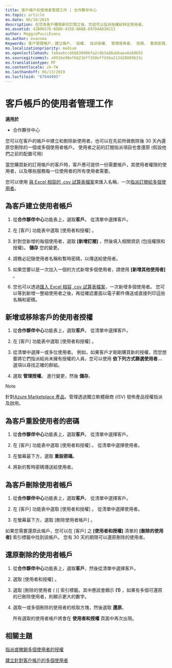 ```yaml
---
title: 客戶帳戶的使用者管理工作 | 合作夥伴中心
ms.topic: article
ms.date: 06/10/2019
description: 在您為客戶購買新的訂閱之後，您就可以指派授權給特定使用者。
ms.assetid: 41B06576-8DDD-435D-BABB-697D4AD30213
author: MaggiePucciEvans
ms.author: evansma
Keywords: 客戶管理帳戶，建立帳戶、 授權、 指派授權、 管理使用者、 密碼、 重設密碼、 變更密碼
ms.localizationpriority: medium
ms.openlocfilehash: fa8aabcc668630906fa2c9b3a88abbaee8a89693
ms.sourcegitcommit: a9916e90efbb21bff250effd36a213420889633c
ms.translationtype: MT
ms.contentlocale: zh-TW
ms.lasthandoff: 06/13/2019
ms.locfileid: "67044995"
---
```

# <a name="user-management-tasks-for-customer-accounts"></a>客戶帳戶的使用者管理工作

**適用於**

-  合作夥伴中心

您可以在客戶的帳戶中建立和刪除新使用者，也可以在先前所做刪除後 30 天內還原您刪除的一個或多個使用者帳戶。 使用者之前的訂閱指派項目也會還原 (假設他們之前的配置可用)

當您購買新的訂用帳戶的客戶時，客戶應可提供一份需要帳戶，其使用者權限的使用者，以及哪些服務每一位使用者的所有使用者需要。  

您可以使用 [與 Excel 相容的 .csv 試算表檔案](adding-multiple-users-to-a-customer-account.md)來匯入名稱，一次[指派訂閱給多個使用者](bulk-license-provisioning-for-multiple-users.md)。

<a href="" id="createuseraccounts"></a>

## <a name="create-user-accounts-for-a-customer"></a>為客戶建立使用者帳戶

1.  從**合作夥伴中心**功能表上，選取**客戶**。 從清單中選擇客戶。

2.  在 \[客戶\] 功能表中選取 \[使用者和授權\]  。

3.  針對您新增的每個使用者，選取 **\[新增訂閱\]** ，然後填入相關資訊 (包括權限和授權)。 **儲存** 您的變更。

4.  請務必記錄使用者名稱和暫時密碼，以傳送給使用者。

5.  如果您要以是一次加入一個的方式新增多個使用者，請使用 **\[新增其他使用者\]** 。

6. 您也可以透過[匯入 Excel 相容 .csv 試算表檔案](adding-multiple-users-to-a-customer-account.md)，一次新增多個使用者。 您可以等到新增一整組使用者之後，再從確認畫面以電子郵件傳送或直接列印這些名稱和密碼。

<a href="" id="userlicensing"></a>

## <a name="add-or-remove-user-licenses-for-a-customer"></a>新增或移除客戶的使用者授權

1.  從**合作夥伴中心**功能表上，選取**客戶**。 從清單中選擇客戶。

2.  在 \[客戶\] 功能表中選取 \[使用者和授權\]  。

3.  從清單中選擇一或多位使用者。 例如，如果客戶才剛剛購買新的授權，而您想要將它們指派給尚未擁有授權的人員，您可以使用 **依下列方式篩選使用者...** 選項以尋找正確的群組。

4.  選取 **管理授權**。 進行變更，然後 **儲存**。

> [!NOTE]
> 針對[Azure Marketplace 產品](sell-marketplace-products.md)，管理透過獨立軟體廠商 (ISV) 發佈產品授權指派及啟用。

<a href="" id="resetpassword"></a>

## <a name="reset-a-users-password-for-a-customer"></a>為客戶重設使用者的密碼

1.  從**合作夥伴中心**功能表上，選取**客戶**。 從清單中選擇客戶。

2.  在 \[客戶\] 功能表中選取 \[使用者和授權\]  。 從清單中選擇使用者。

3.  在螢幕最下方，選取 **重設密碼**。 

4.  將新的暫時密碼傳送給使用者。

<a href="" id="deleteuseraccounts"></a>

## <a name="delete-user-accounts-for-a-customer"></a>為客戶刪除使用者帳戶

1.  從**合作夥伴中心**功能表上，選取**客戶**。 從清單中選擇客戶。

2.  在 \[客戶\] 功能表中選取 \[使用者和授權\]  。 從清單中選擇使用者。

3.  在螢幕最下方，選取 \[刪除使用者帳戶\]  。

如果您需要還原此帳戶，您可以在 \[客戶\] 之 **\[使用者和授權\]** 清單的 **\[刪除的使用者\]** 索引標籤中找到該帳戶。 您有 30 天的期限可以還原刪除的使用者。

<a href="" id="restoreuseraccounts"></a>

## <a name="restore-deleted-user-accounts"></a>還原刪除的使用者帳戶

1.  從**合作夥伴中心**功能表上，選取**客戶**，然後從清單中選擇客戶。

2.  選取 \[使用者和授權\]  。

3.  選取 \[刪除的使用者 ( )\]  索引標籤。其中應該會顯示 **(1)** ，如果有多個可還原的已刪除使用者，則顯示更大的數字。

4.  選取一或多個刪除的使用者的核取方塊，然後選取 **還原**。

    所有選取的使用者帳戶將會在 **使用者和授權** 頁面中再次出現。

## <a name="related-topics"></a>相關主題


[指派或撤銷多個使用者的授權](bulk-license-provisioning-for-multiple-users.md)

[建立針對客戶帳戶的多個使用者](adding-multiple-users-to-a-customer-account.md)